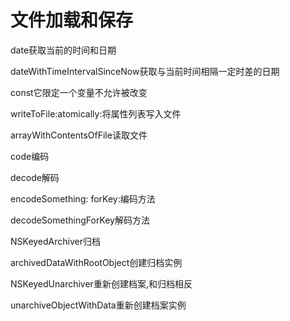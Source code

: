       

# 文件加载和保存

date获取当前的时间和日期

dateWithTimeIntervalSinceNow获取与当前时间相隔一定时差的日期

const它限定一个变量不允许被改变

writeToFile:atomically:将属性列表写入文件

arrayWithContentsOfFile读取文件

code编码

decode解码

encodeSomething: forKey:编码方法

decodeSomethingForKey解码方法

NSKeyedArchiver归档

archivedDataWithRootObject创建归档实例

NSKeyedUnarchiver重新创建档案,和归档相反

unarchiveObjectWithData重新创建档案实例